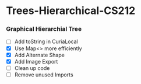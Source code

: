 # Trees-Hierarchical-CS212
### Graphical Hierarchial Tree

- [ ] Add toString in CuriaLocal
- [x] Use Map<> more efficiently
- [x] Add Alternate Shape
- [x] Add Image Export
- [ ] Clean up code 
- [ ] Remove unused Imports
